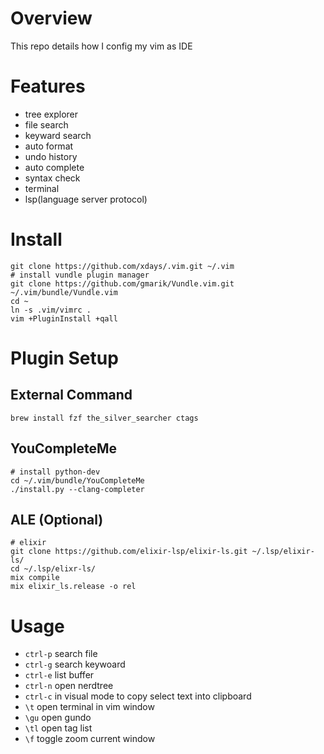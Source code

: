 # Overview

This repo details how I config my vim as IDE

# Features

- tree explorer
- file search
- keyward search
- auto format
- undo history
- auto complete
- syntax check
- terminal
- lsp(language server protocol)

# Install

```
git clone https://github.com/xdays/.vim.git ~/.vim
# install vundle plugin manager
git clone https://github.com/gmarik/Vundle.vim.git ~/.vim/bundle/Vundle.vim
cd ~
ln -s .vim/vimrc .
vim +PluginInstall +qall
```

# Plugin Setup

## External Command

```
brew install fzf the_silver_searcher ctags
```

## YouCompleteMe

```
# install python-dev
cd ~/.vim/bundle/YouCompleteMe
./install.py --clang-completer
```

## ALE (Optional)

```
# elixir
git clone https://github.com/elixir-lsp/elixir-ls.git ~/.lsp/elixir-ls/
cd ~/.lsp/elixr-ls/
mix compile
mix elixir_ls.release -o rel
```

# Usage

- `ctrl-p` search file
- `ctrl-g` search keywoard
- `ctrl-e` list buffer
- `ctrl-n` open nerdtree
- `ctrl-c` in visual mode to copy select text into clipboard
- `\t` open terminal in vim window
- `\gu` open gundo
- `\tl` open tag list
- `\f` toggle zoom current window
